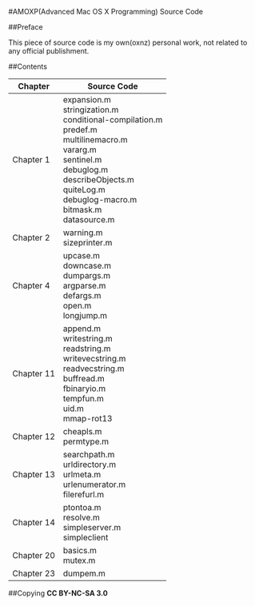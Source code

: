 
#AMOXP(Advanced Mac OS X Programming) Source Code

##Preface

This piece of source code is my own(oxnz) personal work, not related to any official publishment.

##Contents

Chapter | Source Code
------- | -----------
Chapter 1| expansion.m<br/>stringization.m<br />conditional-compilation.m <br />predef.m<br />multilinemacro.m<br />vararg.m<br />sentinel.m<br />debuglog.m<br />describeObjects.m<br />quiteLog.m<br />debuglog-macro.m<br />bitmask.m<br />datasource.m
Chapter 2| warning.m<br />sizeprinter.m
Chapter 4| upcase.m<br />downcase.m<br />dumpargs.m<br />argparse.m<br />defargs.m<br />open.m<br />longjump.m
Chapter 11| append.m<br />writestring.m<br />readstring.m<br />writevecstring.m<br />readvecstring.m<br />buffread.m<br />fbinaryio.m<br />tempfun.m<br />uid.m<br />mmap-rot13
Chapter 12| cheapls.m<br />permtype.m
Chapter 13| searchpath.m<br />urldirectory.m<br />urlmeta.m<br />urlenumerator.m<br />filerefurl.m<br />
Chapter 14| ptontoa.m<br />resolve.m<br />simpleserver.m<br />simpleclient
Chapter 20| basics.m<br />mutex.m
Chapter 23| dumpem.m

##Copying
**CC BY-NC-SA 3.0**

